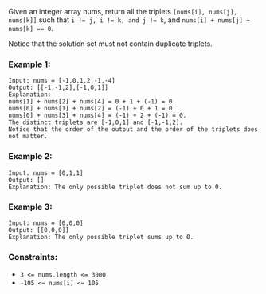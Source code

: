 Given an integer array nums, return all the triplets `[nums[i], nums[j], nums[k]]` such that `i != j, i != k, and j != k`, and `nums[i] + nums[j] + nums[k] == 0`.

Notice that the solution set must not contain duplicate triplets.
 

### Example 1:
```
Input: nums = [-1,0,1,2,-1,-4]
Output: [[-1,-1,2],[-1,0,1]]
Explanation: 
nums[1] + nums[2] + nums[4] = 0 + 1 + (-1) = 0.
nums[0] + nums[1] + nums[2] = (-1) + 0 + 1 = 0.
nums[0] + nums[3] + nums[4] = (-1) + 2 + (-1) = 0.
The distinct triplets are [-1,0,1] and [-1,-1,2].
Notice that the order of the output and the order of the triplets does not matter.
```
### Example 2:
```
Input: nums = [0,1,1]
Output: []
Explanation: The only possible triplet does not sum up to 0.
```
### Example 3:
```
Input: nums = [0,0,0]
Output: [[0,0,0]]
Explanation: The only possible triplet sums up to 0.
```

### Constraints:
* `3 <= nums.length <= 3000`
* `-105 <= nums[i] <= 105`
